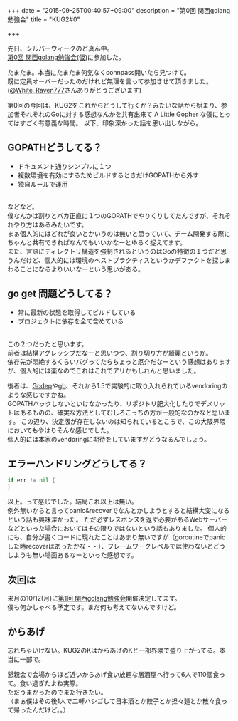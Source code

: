 +++
date = "2015-09-25T00:40:57+09:00"
description = "第0回 関西golang勉強会"
title = "KUG2#0"

+++

先日、シルバーウィークのど真ん中。  
[第0回 関西golang勉強会(仮)](https://connpass.com/event/20271/)に参加した。

たまたま。本当にたまたま何気なくconnpass開いたら見つけて。  
既に定員オーバーだったのだけれど無理を言って参加させて頂きました。([@White_Raven777](https://twitter.com/White_Raven777)さんありがとうございます)

第0回の今回は、KUG2をこれからどうして行くか？みたいな話から始まり、参加者それぞれのGoに対する感想なんかを共有出来て A Little Gopher な僕にとってはすごく有意義な時間。
以下、印象深かった話を思い出しながら。

## GOPATHどうしてる？

* ドキュメント通りシンプルに１つ
* 複数環境を有効にするためビルドするときだけGOPATHから外す
* 独自ルールで運用<br/><br/>

などなど。  
僕なんかは割りとバカ正直に１つのGOPATHでやりくりしてたんですが、それぞれやり方はあるみたいです。  
まぁ個人的にはどれが良いとかいうのは無いと思っていて、チーム開発する際にちゃんと共有できればなんでもいいかなーとゆるく捉えてます。  
また、言語にディレクトリ構造を強制されるというのはGoの特徴の１つだと思うんだけど、個人的には環境のベストプラクティスというかデファクトを探しまわることになるよりいいなーという思いがある。

## go get 問題どうしてる？

* 常に最新の状態を取得してビルドしている
* プロジェクトに依存を全て含めている<br/><br/>

この２つだったと思います。  
前者は結構アグレッシブだなーと思いつつ、割り切り方が綺麗というか。  
依存先が悶絶するくらいバグってたらちょっと厄介だなーという感想はありますが、個人的には楽なのでこれはこれでアリかもしれんと思いました。  

後者は、[Godep](https://github.com/tools/godep)や[gb](https://github.com/constabulary/gb)、それから1.5で実験的に取り入れられているvendoringのような感じですかね。  
GOPATHハックしないといけなかったり、リポジトリ肥大化したりでデメリットはあるものの、確実な方法としてむしろこっちの方が一般的なのかなと思います。
この辺り、決定版が存在しないのは知られているところで、この大阪界隈においてもやはりそんな感じでした。  
個人的には本家のvendoringに期待をしていますがどうなるんでしょう。

## エラーハンドリングどうしてる？

```go
if err != nil {
}
```

以上。って感じでした。結局これ以上は無い。  
例外無いからと言ってpanic&recoverでなんとかしようとすると結構大変になるという話も興味深かった。
ただ必ずレスポンスを返す必要があるWebサーバーなどといった場合においてはその限りではないという話もありました。
個人的にも、自分が書くコードに現れたことはあまり無いですが（goroutineでpanicした時recoverはあったかな・・）、フレームワークレベルでは使わないとどうしようも無い場面あるなーといった感想です。

## 次回は

来月の10/12(月)に[第1回 関西golang勉強会](https://connpass.com/event/20497/)開催決定してます。  
僕も何かしゃべる予定です。まだ何も考えてないんですけど。

## からあげ

忘れちゃいけない。KUG2のKはからあげのKと一部界隈で盛り上がってる。本当に一部で。

懇親会で会場からほど近いからあげ食い放題な居酒屋へ行って6人で110個食って。食い過ぎたよね実際。  
ただうまかったのでまた行きたい。  
（まぁ僕はその後1人で二軒ハシゴして日本酒とか餃子とか担々麺とか散々食って帰ったんだけど。。）
